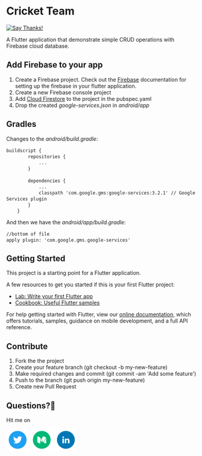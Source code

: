 # Cricket Team
[![Say Thanks!](https://img.shields.io/badge/Say%20Thanks-!-1EAEDB.svg)](https://saythanks.io/to/ibhavikmakwana) 

A Flutter application that demonstrate simple CRUD operations with Firebase cloud database.

## Add Firebase to your app

1. Create a Firebase project. Check out the [Firebase](https://firebase.google.com/docs/flutter/setup) documentation for setting up the firebase in your flutter application.
2. Create a new Firebase console project
3. Add [Cloud Firestore](https://pub.dartlang.org/packages/cloud_firestore) to the project in the pubspec.yaml
4. Drop the created *google-services.json* in *android/app*

## Gradles

Changes to the *android/build.gradle*:

```
buildscript {
        repositories {
            ...
        }

        dependencies {
            ...
            classpath 'com.google.gms:google-services:3.2.1' // Google Services plugin
        }
    }
```

And then we have the *android/app/build.gradle*:

```
//bottom of file
apply plugin: 'com.google.gms.google-services'
```

## Getting Started

This project is a starting point for a Flutter application.

A few resources to get you started if this is your first Flutter project:

- [Lab: Write your first Flutter app](https://flutter.io/docs/get-started/codelab)
- [Cookbook: Useful Flutter samples](https://flutter.io/docs/cookbook)

For help getting started with Flutter, view our 
[online documentation](https://flutter.io/docs), which offers tutorials, 
samples, guidance on mobile development, and a full API reference.

## Contribute
1. Fork the the project
2. Create your feature branch (git checkout -b my-new-feature)
3. Make required changes and commit (git commit -am 'Add some feature')
4. Push to the branch (git push origin my-new-feature)
5. Create new Pull Request

## Questions?🤔

Hit me on

<a href="https://twitter.com/ibhavikmakwana"><img src="./icons/twitter-icon.png?raw=true" width="60"></a>
<a href="https://medium.com/@ibhavikmakwana"><img src="./icons/medium-icon.png?raw=true" width="60"></a>
<a href="https://www.linkedin.com/in/ibhavikmakwana/"><img src="./icons/linkedin-icon.png?raw=true" width="60"></a>
